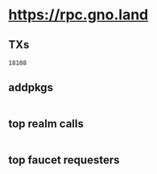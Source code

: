 # https://rpc.gno.land

## TXs
```
18108
```

## addpkgs
```
```

## top realm calls
```
```

## top faucet requesters
```
```

